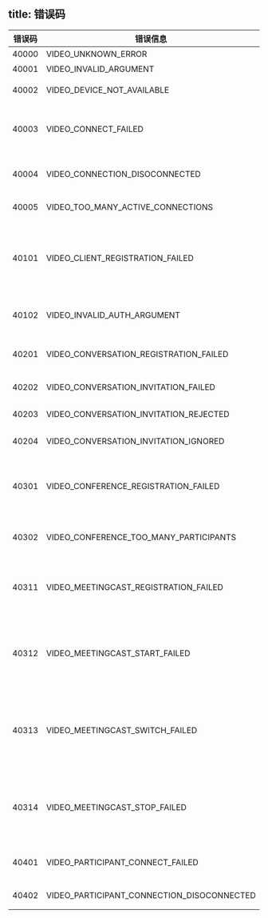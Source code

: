 
title: 错误码
---

| 错误码 | 错误信息 |描述 |
| --- | ----- | ------ |
| 40000 | VIDEO_UNKNOWN_ERROR | 未知错误。 |
| 40001 | VIDEO_INVALID_ARGUMENT | 参数错误。 |
| 40002 | VIDEO_DEVICE_NOT_AVAILABLE | 获取设备失败。 |
| 40003 | VIDEO_CONNECT_FAILED | 视频通话或视频会议连接建立失败。 |
| 40004 | VIDEO_CONNECTION_DISOCONNECTED | 本地与服务器连接断开。 |
| 40005 | VIDEO_TOO_MANY_ACTIVE_CONNECTIONS | 太多的连接。 |
| 40101 | VIDEO_CLIENT_REGISTRATION_FAILED | Client初始化失败，video功能未开启、服务已停用或认证失败。 |
| 40102 | VIDEO_INVALID_AUTH_ARGUMENT | Client初始化失败，Auth token 过期。 |
| 40201 | VIDEO_CONVERSATION_REGISTRATION_FAILED | 未在控制面板中开启功能。 |
| 40202 | VIDEO_CONVERSATION_INVITATION_FAILED | 视频通话邀请失败。 |
| 40203 | VIDEO_CONVERSATION_INVITATION_REJECTED | 视频通话邀请被拒绝。 |
| 40204 | VIDEO_CONVERSATION_INVITATION_IGNORED | 视频通话邀请被忽略。 |
| 40301 | VIDEO_CONFERENCE_REGISTRATION_FAILED | 视频会议连接失败，未在控制面板中开启功能。 |
| 40302 | VIDEO_CONFERENCE_TOO_MANY_PARTICIPANTS | 视频会议人数超过上限。 |
| 40311 | VIDEO_MEETINGCAST_REGISTRATION_FAILED | MeetingCast 初始化失败，未在控制面板中开启功能。 |
| 40312 | VIDEO_MEETINGCAST_START_FAILED | MeetingCast 操作冲突，当前已经开启 MeetingCast 。 |
| 40313 | VIDEO_MEETINGCAST_SWITCH_FAILED | MeetingCast 切换参与者失败，未开启 MeetingCast 或切换失败。 |
| 40314 | VIDEO_MEETINGCAST_STOP_FAILED | MeetingCast 关闭直播失败，未开启 MeetingCast 或关闭失败。 |
| 40401 | VIDEO_PARTICIPANT_CONNECT_FAILED | 无法与参与者建立连接。 |
| 40402 | VIDEO_PARTICIPANT_CONNECTION_DISOCONNECTED | 参与者断开连接。 |
